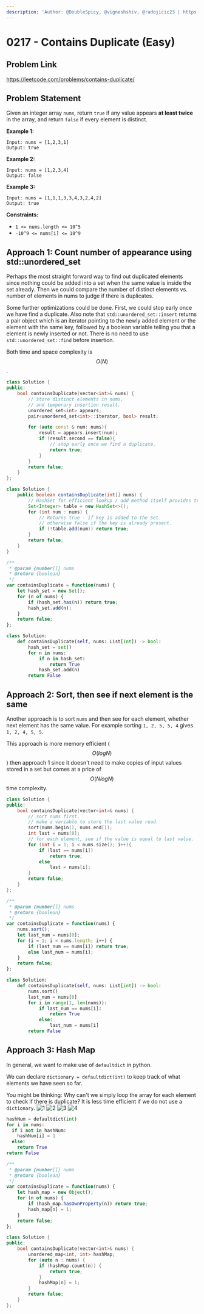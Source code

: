 ```yaml
---
description: 'Author: @DoubleSpicy, @vigneshshiv, @radojicic23 | https://leetcode.com/problems/contains-duplicate/'
---
```


# 0217 - Contains Duplicate (Easy)

## Problem Link

https://leetcode.com/problems/contains-duplicate/

## Problem Statement

Given an integer array `nums`, return `true` if any value appears **at least twice** in the array, and return `false` if every element is distinct.

**Example 1:**

```
Input: nums = [1,2,3,1]
Output: true
```

**Example 2:**

```
Input: nums = [1,2,3,4]
Output: false
```

**Example 3:**

```
Input: nums = [1,1,1,3,3,4,3,2,4,2]
Output: true
```

**Constraints:**

* `1 <= nums.length <= 10^5`
* `-10^9 <= nums[i] <= 10^9`

## Approach 1: Count number of appearance using std::unordered\_set

Perhaps the most straight forward way to find out duplicated elements since nothing could be added into a set when the same value is inside the set already. Then we could compare the number of distinct elements vs. number of elements in nums to judge if there is duplicates.

Some further optimizations could be done. First, we could stop early once we have find a duplicate. Also note that `std::unordered_set::insert` returns a pair object which is an iterator pointing to the newly added element or the element with the same key, followed by a boolean variable telling you that a element is newly inserted or not. There is no need to use `std::unordered_set::find` before insertion.

Both time and space complexity is $$O(N)$$.

<Tabs>
<TabItem value="c++" label="C++">
<SolutionAuthor name="@DoubleSpicy"/>

```cpp
class Solution {
public:
    bool containsDuplicate(vector<int>& nums) {
        // store distinct elements in nums,
        // and temporary insertion result.
        unordered_set<int> appears;
        pair<unordered_set<int>::iterator, bool> result;

        for (auto const & num: nums){
            result = appears.insert(num);
            if (result.second == false){ 
                // stop early once we find a duplicate.
                return true;
            }
        }
        return false;
    }
};
```

</TabItem>

<TabItem value="java" label="Java">
<SolutionAuthor name="@vigneshshiv"/>

```java
class Solution {
    public boolean containsDuplicate(int[] nums) {
        // HashSet for efficient lookup / add method itself provides true or false based on the key.
        Set<Integer> table = new HashSet<>();
        for (int num : nums) {
            // Returns true - if key is added to the Set 
            // otherwise false if the key is already present.
            if (!table.add(num)) return true;
        }
        return false;
    }
}
```

</TabItem>

<TabItem value="javascript" label="JavaScript">
<SolutionAuthor name="@radojicic23"/>

```javascript
/**
 * @param {number[]} nums
 * @return {boolean}
 */
var containsDuplicate = function(nums) {
    let hash_set = new Set();
    for (n of nums) {
        if (hash_set.has(n)) return true;
        hash_set.add(n);
    }
    return false;
};
```

</TabItem>

<TabItem value="python" label="Python">
<SolutionAuthor name="@radojicic23"/>

```python
class Solution:
    def containsDuplicate(self, nums: List[int]) -> bool:
        hash_set = set()
        for n in nums:
            if n in hash_set:
                return True
            hash_set.add(n)
        return False 
```

</TabItem>
</Tabs>

## Approach 2: Sort, then see if next element is the same

Another approach is to sort `nums` and then see for each element, whether next element has the same value. For example sorting `1, 2, 5, 5, 4` gives `1, 2, 4, 5, 5`.

This approach is more memory efficient ($$O(logN)$$) then approach 1 since it doesn't need to make copies of input values stored in a set but comes at a price of $$O(NlogN)$$ time complexity.

<Tabs>
<TabItem value="c++" label="C++">
<SolutionAuthor name="@DoubleSpicy"/>

```cpp
class Solution {
public:
    bool containsDuplicate(vector<int>& nums) {
        // sort nums first.
        // make a variable to store the last value read.
        sort(nums.begin(), nums.end());
        int last = nums[0];
        // for each element, see if the value is equal to last value.
        for (int i = 1; i < nums.size(); i++){
            if (last == nums[i])
                return true;
            else
                last = nums[i];
        }
        return false;
    }
};
```

</TabItem>

<TabItem value="javascript" label="JavaScript">
<SolutionAuthor name="@radojicic23"/>

```javascript
/**
 * @param {number[]} nums
 * @return {boolean}
 */
var containsDuplicate = function(nums) {
    nums.sort();
    let last_num = nums[0];
    for (i = 1; i < nums.length; i++) {
        if (last_num == nums[i]) return true;
        else last_num = nums[i];
    }
    return false;
};
```

</TabItem>

<TabItem value="python" label="Python">
<SolutionAuthor name="@radojicic23"/>

```python
class Solution:
    def containsDuplicate(self, nums: List[int]) -> bool:
        nums.sort()
        last_num = nums[0]
        for i in range(1, len(nums)):
            if last_num == nums[i]:
                return True
            else:
                last_num = nums[i]
        return False 
```

</TabItem>
</Tabs>

## Approach 3: Hash Map

In general, we want to make use of `defaultdict` in python.

We can declare `dictionary = defaultdict(int)` to keep track of what elements we have seen so far.

You might be thinking: Why can't we simply loop the array for each element to check if there is duplicate? It is less time efficient if we do not use a `dictionary`.
![1](https://user-images.githubusercontent.com/24492138/170910845-58aaea00-3a90-4c15-9ca2-fdf9e473baa5.jpg)
![2](https://user-images.githubusercontent.com/24492138/170910857-5bcbaf02-22f7-4d31-8b93-94784fa2be73.jpg)
![3](https://user-images.githubusercontent.com/24492138/170910863-48ac46bf-dae8-423e-809a-22ec32466b06.jpg)
![4](https://user-images.githubusercontent.com/24492138/170910866-22f6ed1d-b58c-4e6a-8e32-11ba7e0b6b29.jpg)


<Tabs>
<TabItem value="py" label="Python">
<SolutionAuthor name="@DoubleSpicy"/>

```python
hashNum = defaultdict(int)
for i in nums:
  if i not in hashNum:
    hashNum[i] = 1
  else:
    return True
return False
```

</TabItem>

<TabItem value="javascript" label="JavaScript">
<SolutionAuthor name="@radojicic23"/>

```javascript
/**
 * @param {number[]} nums
 * @return {boolean}
 */
var containsDuplicate = function(nums) {
    let hash_map = new Object();
    for (n of nums) {
        if (hash_map.hasOwnProperty(n)) return true;
        hash_map[n] = 1;
    }
    return false;
};
```

</TabItem>

<TabItem value="cpp" label="C++">
<SolutionAuthor name="@radojicic23"/>

```cpp
class Solution {
public:
    bool containsDuplicate(vector<int>& nums) {
        unordered_map<int, int> hashMap;
        for (auto n : nums) {
            if (hashMap.count(n)) {
                return true;
            }
            hashMap[n] = 1;
        }
        return false;
    }
};
```

</TabItem>
</Tabs>
